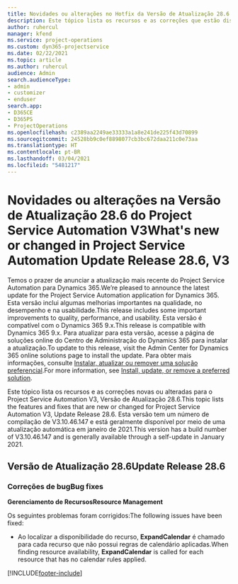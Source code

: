 ```yaml
---
title: Novidades ou alterações no Hotfix da Versão de Atualização 28.6 do Project Service Automation V3
description: Este tópico lista os recursos e as correções que estão disponíveis no Hotfix da Versão de Atualização 28.6 do Project Service Automation V3.
author: ruhercul
manager: kfend
ms.service: project-operations
ms.custom: dyn365-projectservice
ms.date: 02/22/2021
ms.topic: article
ms.author: ruhercul
audience: Admin
search.audienceType:
- admin
- customizer
- enduser
search.app:
- D365CE
- D365PS
- ProjectOperations
ms.openlocfilehash: c2389aa2249ae33333a1a8e241de225f43d70899
ms.sourcegitcommit: 24528bb9c0ef8898077cb3bc672daa211c0e73aa
ms.translationtype: HT
ms.contentlocale: pt-BR
ms.lasthandoff: 03/04/2021
ms.locfileid: "5481217"
---
```

# <a name="whats-new-or-changed-in-project-service-automation-update-release-286-v3"></a><span data-ttu-id="eddbb-103">Novidades ou alterações na Versão de Atualização 28.6 do Project Service Automation V3</span><span class="sxs-lookup"><span data-stu-id="eddbb-103">What's new or changed in Project Service Automation Update Release 28.6, V3</span></span>

<span data-ttu-id="eddbb-104">Temos o prazer de anunciar a atualização mais recente do Project Service Automation para Dynamics 365.</span><span class="sxs-lookup"><span data-stu-id="eddbb-104">We’re pleased to announce the latest update for the Project Service Automation application for Dynamics 365.</span></span> <span data-ttu-id="eddbb-105">Esta versão inclui algumas melhorias importantes na qualidade, no desempenho e na usabilidade.</span><span class="sxs-lookup"><span data-stu-id="eddbb-105">This release includes some important improvements to quality, performance, and usability.</span></span> <span data-ttu-id="eddbb-106">Esta versão é compatível com o Dynamics 365 9.x.</span><span class="sxs-lookup"><span data-stu-id="eddbb-106">This release is compatible with Dynamics 365 9.x.</span></span> <span data-ttu-id="eddbb-107">Para atualizar para esta versão, acesse a página de soluções online do Centro de Administração do Dynamics 365 para instalar a atualização.</span><span class="sxs-lookup"><span data-stu-id="eddbb-107">To update to this release, visit the Admin Center for Dynamics 365 online solutions page to install the update.</span></span> <span data-ttu-id="eddbb-108">Para obter mais informações, consulte [Instalar, atualizar ou remover uma solução preferencial](https://docs.microsoft.com/power-platform/admin/install-remove-preferred-solution).</span><span class="sxs-lookup"><span data-stu-id="eddbb-108">For more information, see [Install, update, or remove a preferred solution](https://docs.microsoft.com/power-platform/admin/install-remove-preferred-solution).</span></span>

<span data-ttu-id="eddbb-109">Este tópico lista os recursos e as correções novas ou alteradas para o Project Service Automation V3, Versão de Atualização 28.6.</span><span class="sxs-lookup"><span data-stu-id="eddbb-109">This topic lists the features and fixes that are new or changed for Project Service Automation V3, Update Release 28.6.</span></span> <span data-ttu-id="eddbb-110">Esta versão tem um número de compilação de V3.10.46.147 e está geralmente disponível por meio de uma atualização automática em janeiro de 2021.</span><span class="sxs-lookup"><span data-stu-id="eddbb-110">This version has a build number of V3.10.46.147 and is generally available through a self-update in January 2021.</span></span>

## <a name="update-release-286"></a><span data-ttu-id="eddbb-111">Versão de Atualização 28.6</span><span class="sxs-lookup"><span data-stu-id="eddbb-111">Update Release 28.6</span></span>

### <a name="bug-fixes"></a><span data-ttu-id="eddbb-112">Correções de bug</span><span class="sxs-lookup"><span data-stu-id="eddbb-112">Bug fixes</span></span>


<span data-ttu-id="eddbb-113">**Gerenciamento de Recursos**</span><span class="sxs-lookup"><span data-stu-id="eddbb-113">**Resource Management**</span></span>

<span data-ttu-id="eddbb-114">Os seguintes problemas foram corrigidos:</span><span class="sxs-lookup"><span data-stu-id="eddbb-114">The following issues have been fixed:</span></span>

- <span data-ttu-id="eddbb-115">Ao localizar a disponibilidade do recurso, **ExpandCalendar** é chamado para cada recurso que não possui regras de calendário aplicadas.</span><span class="sxs-lookup"><span data-stu-id="eddbb-115">When finding resource availability, **ExpandCalendar** is called for each resource that has no calendar rules applied.</span></span>


[!INCLUDE[footer-include](../includes/footer-banner.md)]
